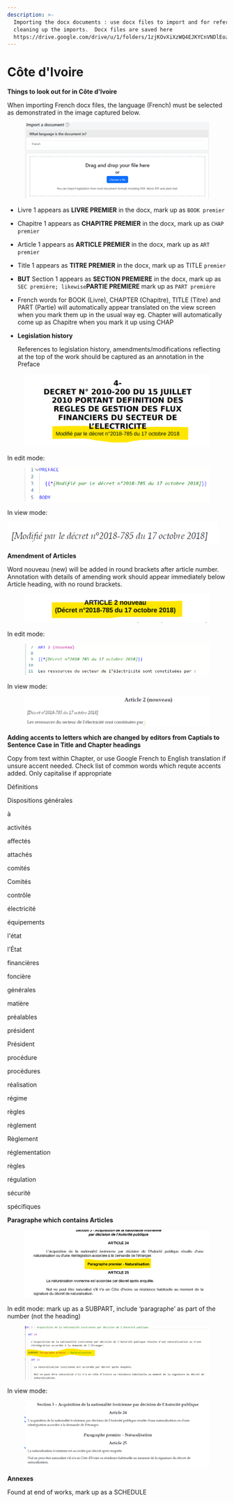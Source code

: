 ```yaml
---
description: >-
  Importing the docx documents : use docx files to import and for reference when
  cleaning up the imports.  Docx files are saved here
  https://drive.google.com/drive/u/1/folders/1zjKOvXiXzWQ4EJKYCnVNDlEoz
---
```


# Côte d'Ivoire

**Things to look out for in Côte d'Ivoire**

When importing French docx files, the language (French) must be selected as demonstrated in the image captured below.

<figure><img src="../.gitbook/assets/image (5) (1).png" alt=""><figcaption></figcaption></figure>

* Livre 1 appears as **LIVRE PREMIER** in the docx, mark up as `BOOK premier`
* Chapitre 1 appears as **CHAPITRE PREMIER** in the docx, mark up as `CHAP premier`
* &#x20;Article 1 appears as  **ARTICLE PREMIER** in the docx,  mark up as `ART premier`&#x20;
* Title 1 appears as  **TITRE PREMIER** in the docx,  mark up as TITLE `premier`
* **BUT** Section 1 appears as  **SECTION PREMIERE** in the docx,  mark up as `SEC première; likewise`**PARTIE PREMIERE** mark up as `PART première`
* French words for BOOK (Livre), CHAPTER (Chapitre), TITLE (Titre) and PART (Partie) will automatically appear translated on the view screen when you mark them up in the usual way eg. Chapter will automatically come up as Chapitre when you mark it up using CHAP
*   **Legislation history**

    References to legislation history, amendments/modifications reflecting at the top of the work should be captured as an annotation in the Preface

<figure><img src="../.gitbook/assets/image (5).png" alt=""><figcaption></figcaption></figure>

In edit mode:

<figure><img src="../.gitbook/assets/image (3) (1) (1).png" alt=""><figcaption></figcaption></figure>

In view mode:

![](<../.gitbook/assets/image (4) (1).png>)&#x20;

**Amendment of Articles**

Word nouveau (new) will be added in round brackets after article number. Annotation with details of amending work should appear immediately below Article heading, with no round brackets.

<figure><img src="../.gitbook/assets/image (3).png" alt=""><figcaption></figcaption></figure>

In edit mode:

<figure><img src="../.gitbook/assets/image (2) (1).png" alt=""><figcaption></figcaption></figure>

In view mode:

<figure><img src="../.gitbook/assets/image (3) (1).png" alt=""><figcaption></figcaption></figure>

**Adding accents to letters which are changed by editors from Captials to Sentence Case in Title and Chapter headings**&#x20;

Copy from text within Chapter, or use Google French to English translation if unsure accent needed. Check list of common words which requte accents added. Only capitalise if appropriate&#x20;



Définitions

Dispositions générales

&#x20;

à

activités

affectés

attachés

comités

Comités

contrôle

électricité

équipements

l'état

l'État&#x20;

financières

&#x20;foncière

générales

matière&#x20;

préalables

président

Président

procédure&#x20;

procédures

réalisation

régime

règles

règlement

Règlement

réglementation

règles

régulation

sécurité

spécifiques

**Paragraphe which contains Articles**&#x20;





<figure><img src="../.gitbook/assets/image.png" alt=""><figcaption></figcaption></figure>

In edit mode: mark up as a SUBPART, include ‘paragraphe’ as part of the number (not the heading)

<figure><img src="../.gitbook/assets/image (1).png" alt=""><figcaption></figcaption></figure>

In view mode:

<figure><img src="../.gitbook/assets/image (2).png" alt=""><figcaption></figcaption></figure>

**Annexes**&#x20;

Found at end of works, mark up as a SCHEDULE






